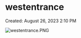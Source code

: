 # westentrance

Created: August 26, 2023 2:10 PM

![westentrance.PNG](westentrance%209baeadb265844d07937517174f8130ae/westentrance.png)